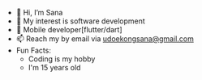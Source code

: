 - 👋 Hi, I’m Sana
- 👀 My interest is software development
- 🌱 Mobile developer[flutter/dart]
- 📫 Reach my by email via udoekongsana@gmail.com
- Fun Facts:
  - Coding is my hobby
  - I'm 15 years old
 
 


<!---
SanaUdoekong/SanaUdoekong is a ✨ special ✨ repository because its `README.md` (this file) appears on your GitHub profile.
You can click the Preview link to take a look at your changes.
--->
